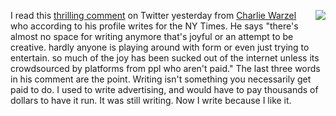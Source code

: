 <img src="http://scripting.com/images/2019/10/09/gilligan.png" border="0" align="right">I read this <a href="https://twitter.com/cwarzel/status/1189240745309421574">thrilling comment</a> on Twitter yesterday from <a href="https://twitter.com/cwarzel">Charlie Warzel</a> who according to his profile writes for the NY Times. He says "there's almost no space for writing anymore that's joyful or an attempt to be creative. hardly anyone is playing around with form or even just trying to entertain. so much of the joy has been sucked out of the internet unless its crowdsourced by platforms from ppl who aren't paid."  The last three words in his comment are the point. Writing isn't something you necessarily get paid to do. I used to write advertising, and would have to pay thousands of dollars to have it run. It was still writing. Now I write because I like it. 

